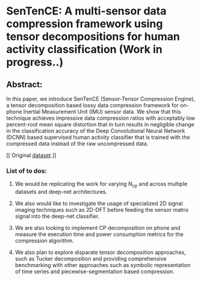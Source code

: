 # SenTenCE: A multi-sensor data compression framework using tensor decompositions for  human activity classification (Work in progress..)
## Abstract:
In this paper, we introduce SenTenCE (Sensor-Tensor Compression Engine), a tensor decomposition based lossy data compression framework for on-phone Inertial Measurement Unit (IMU) sensor data. We show that this technique achieves impressive data compression ratios with acceptably low percent-root mean square distortion that in turn results in negligible change in the classification accuracy of the Deep Convolutional Neural Network (DCNN) based supervised human activity classifier that is trained with the compressed data instead of the raw uncompressed data.

 [[ Original [dataset](http://ps.cs.utwente.nl/Datasets.php "U-Twente dataset").]]


### List of to dos:

1. We would be replicating the work for varying _N<sub>cp</sub>_ and across multiple datasets and deep-net architectures.

2. We also would like to investigate the usage of specialized 2D signal imaging techniques such as 2D-DFT before feeding the sensor matrix
signal into the deep-net classifier. 

3. We are also looking to implement CP decomposition on phone and measure the execution time and power consumption metrics for the compression algorithm. 

4. We also plan to explore disparate tensor decomposition approaches, such as Tucker decomposition and providing comprehensive benchmarking with other approaches such as symbolic representation of time series and piecewise-segmentation based compression.
